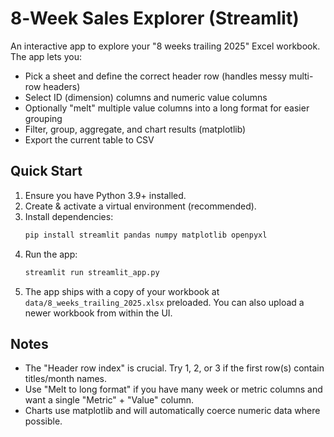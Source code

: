 
# 8‑Week Sales Explorer (Streamlit)

An interactive app to explore your "8 weeks trailing 2025" Excel workbook. The app lets you:
- Pick a sheet and define the correct header row (handles messy multi-row headers)
- Select ID (dimension) columns and numeric value columns
- Optionally "melt" multiple value columns into a long format for easier grouping
- Filter, group, aggregate, and chart results (matplotlib)
- Export the current table to CSV

## Quick Start

1. Ensure you have Python 3.9+ installed.
2. Create & activate a virtual environment (recommended).
3. Install dependencies:
   ```bash
   pip install streamlit pandas numpy matplotlib openpyxl
   ```
4. Run the app:
   ```bash
   streamlit run streamlit_app.py
   ```
5. The app ships with a copy of your workbook at `data/8_weeks_trailing_2025.xlsx` preloaded. You can also upload a newer workbook from within the UI.

## Notes
- The "Header row index" is crucial. Try 1, 2, or 3 if the first row(s) contain titles/month names.
- Use "Melt to long format" if you have many week or metric columns and want a single "Metric" + "Value" column.
- Charts use matplotlib and will automatically coerce numeric data where possible.

